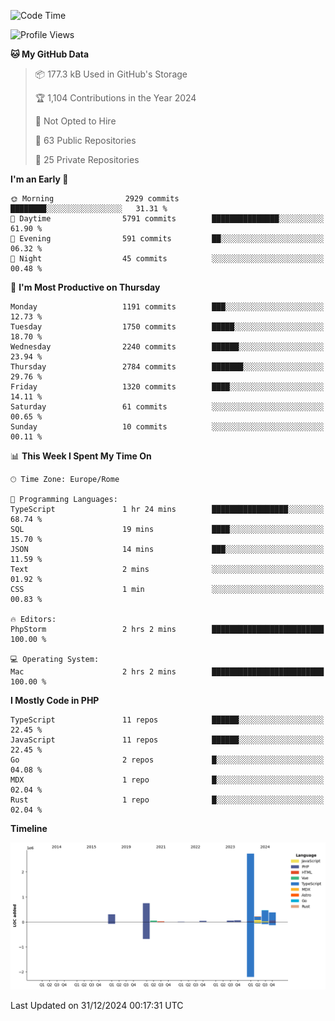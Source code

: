 <!--START_SECTION:waka-->
![Code Time](http://img.shields.io/badge/Code%20Time-5%2C528%20hrs%2026%20mins-blue)

![Profile Views](http://img.shields.io/badge/Profile%20Views-0-blue)

**🐱 My GitHub Data** 

> 📦 177.3 kB Used in GitHub's Storage 
 > 
> 🏆 1,104 Contributions in the Year 2024
 > 
> 🚫 Not Opted to Hire
 > 
> 📜 63 Public Repositories 
 > 
> 🔑 25 Private Repositories 
 > 
**I'm an Early 🐤** 

```text
🌞 Morning                2929 commits        ████████░░░░░░░░░░░░░░░░░   31.31 % 
🌆 Daytime                5791 commits        ███████████████░░░░░░░░░░   61.90 % 
🌃 Evening                591 commits         ██░░░░░░░░░░░░░░░░░░░░░░░   06.32 % 
🌙 Night                  45 commits          ░░░░░░░░░░░░░░░░░░░░░░░░░   00.48 % 
```
📅 **I'm Most Productive on Thursday** 

```text
Monday                   1191 commits        ███░░░░░░░░░░░░░░░░░░░░░░   12.73 % 
Tuesday                  1750 commits        █████░░░░░░░░░░░░░░░░░░░░   18.70 % 
Wednesday                2240 commits        ██████░░░░░░░░░░░░░░░░░░░   23.94 % 
Thursday                 2784 commits        ███████░░░░░░░░░░░░░░░░░░   29.76 % 
Friday                   1320 commits        ████░░░░░░░░░░░░░░░░░░░░░   14.11 % 
Saturday                 61 commits          ░░░░░░░░░░░░░░░░░░░░░░░░░   00.65 % 
Sunday                   10 commits          ░░░░░░░░░░░░░░░░░░░░░░░░░   00.11 % 
```


📊 **This Week I Spent My Time On** 

```text
🕑︎ Time Zone: Europe/Rome

💬 Programming Languages: 
TypeScript               1 hr 24 mins        █████████████████░░░░░░░░   68.74 % 
SQL                      19 mins             ████░░░░░░░░░░░░░░░░░░░░░   15.70 % 
JSON                     14 mins             ███░░░░░░░░░░░░░░░░░░░░░░   11.59 % 
Text                     2 mins              ░░░░░░░░░░░░░░░░░░░░░░░░░   01.92 % 
CSS                      1 min               ░░░░░░░░░░░░░░░░░░░░░░░░░   00.83 % 

🔥 Editors: 
PhpStorm                 2 hrs 2 mins        █████████████████████████   100.00 % 

💻 Operating System: 
Mac                      2 hrs 2 mins        █████████████████████████   100.00 % 
```

**I Mostly Code in PHP** 

```text
TypeScript               11 repos            ██████░░░░░░░░░░░░░░░░░░░   22.45 % 
JavaScript               11 repos            ██████░░░░░░░░░░░░░░░░░░░   22.45 % 
Go                       2 repos             █░░░░░░░░░░░░░░░░░░░░░░░░   04.08 % 
MDX                      1 repo              █░░░░░░░░░░░░░░░░░░░░░░░░   02.04 % 
Rust                     1 repo              █░░░░░░░░░░░░░░░░░░░░░░░░   02.04 % 
```



**Timeline**

![Lines of Code chart](https://raw.githubusercontent.com/frnwtr/frnwtr/main/assets/bar_graph.png)


 Last Updated on 31/12/2024 00:17:31 UTC
<!--END_SECTION:waka-->
